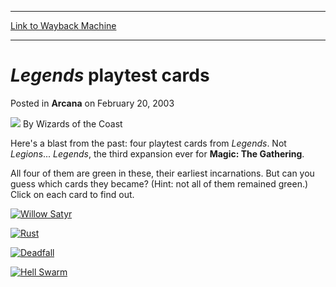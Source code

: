 
---
[Link to Wayback Machine](https://web.archive.org/web/20220706130641/https://magic.wizards.com/en/articles/archive/legends-playtest-cards-2003-02-20)

[_metadata_:author]:- "Wizards of the Coast"
[_metadata_:description]:- "Here's a blast from the past: four playtest cards from Legends. Not Legions... Legends, the third expansion ever for Magic: The Gathering. All four of them are green in these, their earliest incarnations. But can you guess which cards they became? (Hint: not all of them remained green.) Click on each card to find out."
[_metadata_:generator]:- "Drupal 7 (http://drupal.org)"
[_metadata_:node]:- "605246"
[_metadata_:publish_date]:- "2003-02-20"
[_metadata_:source]:- "div-main-content"
[_metadata_:title]:- "Legends playtest cards"
[_metadata_:wayback_capture_timestamp]:- "2022-07-06 13:06:41"
[_metadata_:wayback_raw_url]:- "https://web.archive.org/web/20220706130641id_/https://magic.wizards.com/en/articles/archive/legends-playtest-cards-2003-02-20"
[_metadata_:wayback_url]:- "https://magic.wizards.com/en/articles/archive/legends-playtest-cards-2003-02-20"
---


*Legends* playtest cards
========================



 Posted in **Arcana**
 on February 20, 2003 






![](https://media.magic.wizards.com/styles/auth_small/public/images/person/wizards_author.jpg)
By Wizards of the Coast












Here's a blast from the past: four playtest cards from *Legends*. Not *Legions*... *Legends*, the third expansion ever for **Magic: The Gathering**.


All four of them are green in these, their earliest incarnations. But can you guess which cards they became? (Hint: not all of them remained green.) Click on each card to find out.




[![Willow Satyr](https://media.wizards.com/legacy/magic/images/mtgcom/arcana/291_satyrs.jpg)](http://gatherer.wizards.com/Pages/Card/Details.aspx?&name=Willow%2BSatyr)


[![Rust](https://media.wizards.com/legacy/magic/images/mtgcom/arcana/291_tinkerer.jpg)](http://gatherer.wizards.com/Pages/Card/Details.aspx?&name=Rust)




[![Deadfall](https://media.wizards.com/legacy/magic/images/mtgcom/arcana/291_old_growth_forest.jpg)](http://gatherer.wizards.com/Pages/Card/Details.aspx?&name=Deadfall)


[![Hell Swarm](https://media.wizards.com/legacy/magic/images/mtgcom/arcana/291_butterfly_swarm.jpg)](http://gatherer.wizards.com/Pages/Card/Details.aspx?&name=Hell%2BSwarm)









